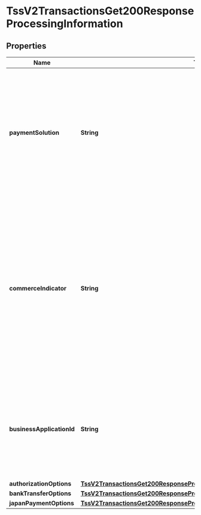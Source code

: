 
# TssV2TransactionsGet200ResponseProcessingInformation

## Properties
Name | Type | Description | Notes
------------ | ------------- | ------------- | -------------
**paymentSolution** | **String** | Type of digital payment solution for the transaction. Possible Values:   - &#x60;visacheckout&#x60;: Visa Checkout. This value is required for Visa Checkout transactions. For details, see &#x60;payment_solution&#x60; field description in [Visa Checkout Using the SCMP API.](https://apps.cybersource.com/library/documentation/dev_guides/VCO_SCMP_API/html/)  - &#x60;001&#x60;: Apple Pay.  - &#x60;004&#x60;: Cybersource In-App Solution.  - &#x60;005&#x60;: Masterpass. This value is required for Masterpass transactions on OmniPay Direct. For details, see \&quot;Masterpass\&quot; in the [Credit Card Services Using the SCMP API Guide.](https://apps.cybersource.com/library/documentation/dev_guides/CC_Svcs_SCMP_API/html/)  - &#x60;006&#x60;: Android Pay.  - &#x60;007&#x60;: Chase Pay.  - &#x60;008&#x60;: Samsung Pay.  - &#x60;012&#x60;: Google Pay.  |  [optional]
**commerceIndicator** | **String** | Type of transaction. Certain card associations use this information when determining discount rates to charge you. Required for Verified by Visa and MasterCard SecureCode transactions.      This field can contain one of these values:      * 5: &#x60;vbv&#x60; (Successful Verified by Visa transaction)     * 6: &#x60;spa&#x60; (MasterCard SecureCode transaction)     * 7: &#x60;internet&#x60; (default) (eCommerce order placed by     using a Web site)     * 8: &#x60;vbv_attempted&#x60; (Verified by Visa transaction     was attempted but not authenticated)     * E: &#x60;vbv_failure&#x60; (Depending on your payment     processor, you may receive this result if Visa’s     directory service is not available)     * F: &#x60;spa_failure&#x60; (MasterCard SecureCode     authentication failed)     * M: &#x60;moto&#x60; (Mail order or telephone order)     * P: &#x60;retail&#x60; (Point-of-sale transaction)     * R: &#x60;recurring&#x60; (Recurring transaction)     * S: &#x60;install&#x60; (Installment payment)  |  [optional]
**businessApplicationId** | **String** | Payouts transaction type. Required for OCT transactions. This field is a pass-through, which means that CyberSource does not verify the value or modify it in any way before sending it to the processor. **Note** When the request includes this field, this value overrides the information in your CyberSource account.  For valid values, see the &#x60;invoiceHeader_businessApplicationID&#x60; field description in [Payouts Using the Simple Order API.](http://apps.cybersource.com/library/documentation/dev_guides/payouts_SO/Payouts_SO_API.pdf)  |  [optional]
**authorizationOptions** | [**TssV2TransactionsGet200ResponseProcessingInformationAuthorizationOptions**](TssV2TransactionsGet200ResponseProcessingInformationAuthorizationOptions.md) |  |  [optional]
**bankTransferOptions** | [**TssV2TransactionsGet200ResponseProcessingInformationBankTransferOptions**](TssV2TransactionsGet200ResponseProcessingInformationBankTransferOptions.md) |  |  [optional]
**japanPaymentOptions** | [**TssV2TransactionsGet200ResponseProcessingInformationJapanPaymentOptions**](TssV2TransactionsGet200ResponseProcessingInformationJapanPaymentOptions.md) |  |  [optional]



